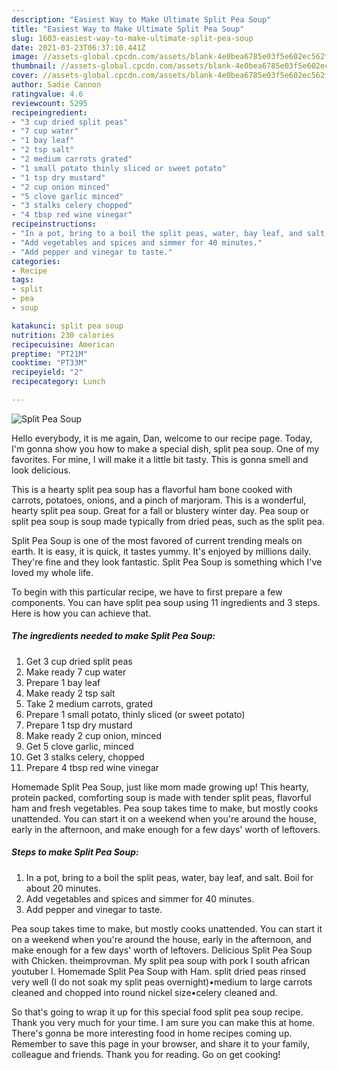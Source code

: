 ```yaml
---
description: "Easiest Way to Make Ultimate Split Pea Soup"
title: "Easiest Way to Make Ultimate Split Pea Soup"
slug: 1603-easiest-way-to-make-ultimate-split-pea-soup
date: 2021-03-23T06:37:10.441Z
image: //assets-global.cpcdn.com/assets/blank-4e0bea6785e03f5e602ec562f230caae08da540cada707380b4fe1bbebba43da.png
thumbnail: //assets-global.cpcdn.com/assets/blank-4e0bea6785e03f5e602ec562f230caae08da540cada707380b4fe1bbebba43da.png
cover: //assets-global.cpcdn.com/assets/blank-4e0bea6785e03f5e602ec562f230caae08da540cada707380b4fe1bbebba43da.png
author: Sadie Cannon
ratingvalue: 4.6
reviewcount: 5295
recipeingredient:
- "3 cup dried split peas"
- "7 cup water"
- "1 bay leaf"
- "2 tsp salt"
- "2 medium carrots grated"
- "1 small potato thinly sliced or sweet potato"
- "1 tsp dry mustard"
- "2 cup onion minced"
- "5 clove garlic minced"
- "3 stalks celery chopped"
- "4 tbsp red wine vinegar"
recipeinstructions:
- "In a pot, bring to a boil the split peas, water, bay leaf, and salt. Boil for about 20 minutes."
- "Add vegetables and spices and simmer for 40 minutes."
- "Add pepper and vinegar to taste."
categories:
- Recipe
tags:
- split
- pea
- soup

katakunci: split pea soup 
nutrition: 230 calories
recipecuisine: American
preptime: "PT21M"
cooktime: "PT33M"
recipeyield: "2"
recipecategory: Lunch

---
```



![Split Pea Soup](//assets-global.cpcdn.com/assets/blank-4e0bea6785e03f5e602ec562f230caae08da540cada707380b4fe1bbebba43da.png)

Hello everybody, it is me again, Dan, welcome to our recipe page. Today, I'm gonna show you how to make a special dish, split pea soup. One of my favorites. For mine, I will make it a little bit tasty. This is gonna smell and look delicious.

This is a hearty split pea soup has a flavorful ham bone cooked with carrots, potatoes, onions, and a pinch of marjoram. This is a wonderful, hearty split pea soup. Great for a fall or blustery winter day. Pea soup or split pea soup is soup made typically from dried peas, such as the split pea.

Split Pea Soup is one of the most favored of current trending meals on earth. It is easy, it is quick, it tastes yummy. It's enjoyed by millions daily. They're fine and they look fantastic. Split Pea Soup is something which I've loved my whole life.


To begin with this particular recipe, we have to first prepare a few components. You can have split pea soup using 11 ingredients and 3 steps. Here is how you can achieve that.

<!--inarticleads1-->

##### The ingredients needed to make Split Pea Soup:

1. Get 3 cup dried split peas
1. Make ready 7 cup water
1. Prepare 1 bay leaf
1. Make ready 2 tsp salt
1. Take 2 medium carrots, grated
1. Prepare 1 small potato, thinly sliced (or sweet potato)
1. Prepare 1 tsp dry mustard
1. Make ready 2 cup onion, minced
1. Get 5 clove garlic, minced
1. Get 3 stalks celery, chopped
1. Prepare 4 tbsp red wine vinegar


Homemade Split Pea Soup, just like mom made growing up! This hearty, protein packed, comforting soup is made with tender split peas, flavorful ham and fresh vegetables. Pea soup takes time to make, but mostly cooks unattended. You can start it on a weekend when you&#39;re around the house, early in the afternoon, and make enough for a few days&#39; worth of leftovers. 

<!--inarticleads2-->

##### Steps to make Split Pea Soup:

1. In a pot, bring to a boil the split peas, water, bay leaf, and salt. Boil for about 20 minutes.
1. Add vegetables and spices and simmer for 40 minutes.
1. Add pepper and vinegar to taste.


Pea soup takes time to make, but mostly cooks unattended. You can start it on a weekend when you&#39;re around the house, early in the afternoon, and make enough for a few days&#39; worth of leftovers. Delicious Split Pea Soup with Chicken. theimprovman. My split pea soup with pork I south african youtuber l. Homemade Split Pea Soup with Ham. split dried peas rinsed very well (I do not soak my split peas overnight)•medium to large carrots cleaned and chopped into round nickel size•celery cleaned and. 

So that's going to wrap it up for this special food split pea soup recipe. Thank you very much for your time. I am sure you can make this at home. There's gonna be more interesting food in home recipes coming up. Remember to save this page in your browser, and share it to your family, colleague and friends. Thank you for reading. Go on get cooking!
